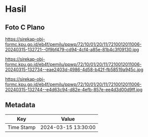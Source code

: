 # Hasil

## Foto C Plano

https://sirekap-obj-formc.kpu.go.id/eb4f/pemilu/ppwp/72/10/01/20/11/7210012011006-20240315-132721--0f9bf479-cd94-4cf4-a85e-81b4c3f09130.jpg

https://sirekap-obj-formc.kpu.go.id/eb4f/pemilu/ppwp/72/10/01/20/11/7210012011006-20240315-132734--eae2403d-4986-4d58-b42f-fb58519a945c.jpg

https://sirekap-obj-formc.kpu.go.id/eb4f/pemilu/ppwp/72/10/01/20/11/7210012011006-20240315-132744--e4d63c94-d82e-4efb-857e-ee4d3d00d9ff.jpg


## Metadata

| Key        | Value               |
| ---------- | ------------------- |
| Time Stamp | 2024-03-15 13:30:00 |



